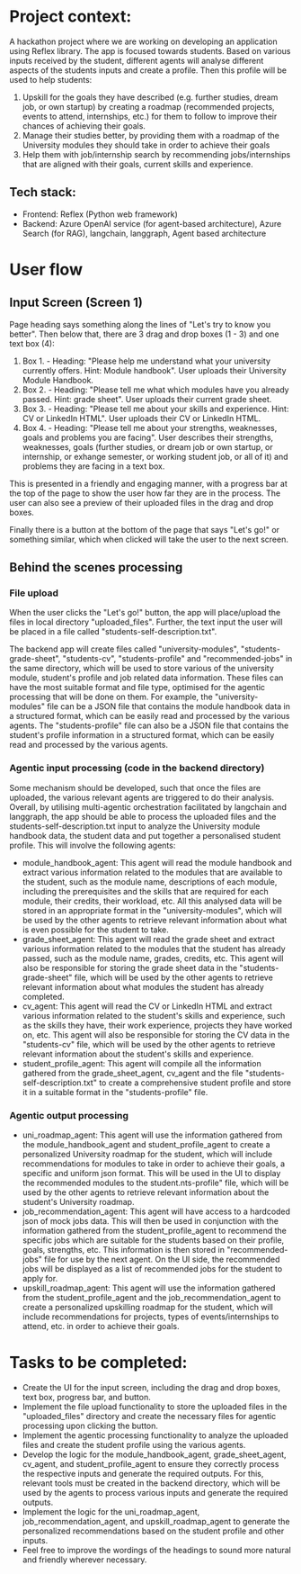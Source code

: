# Project context:

A hackathon project where we are working on developing an application using Reflex library.
The app is focused towards students. Based on various inputs received by the student, different agents will analyse different aspects of the students inputs and create a profile. Then this profile will be used to help students:

1. Upskill for the goals they have described (e.g. further studies, dream job, or own startup) by creating a roadmap (recommended projects, events to attend, internships, etc.) for them to follow to improve their chances of achieving their goals.
2. Manage their studies better, by providing them with a roadmap of the University modules they should take in order to achieve their goals
3. Help them with job/internship search by recommending jobs/internships that are aligned with their goals, current skills and experience.

## Tech stack:

- Frontend: Reflex (Python web framework)
- Backend: Azure OpenAI service (for agent-based architecture), Azure Search (for RAG), langchain, langgraph, Agent based architecture

# User flow

## Input Screen (Screen 1)

Page heading says something along the lines of "Let's try to know you better". Then below that, there are 3 drag and drop boxes (1 - 3) and one text box (4):

1. Box 1. - Heading: "Please help me understand what your university currently offers. Hint: Module handbook". User uploads their University Module Handbook.
2. Box 2. - Heading: "Please tell me what which modules have you already passed. Hint: grade sheet". User uploads their current grade sheet.
3. Box 3. - Heading: "Please tell me about your skills and experience. Hint: CV or LinkedIn HTML". User uploads their CV or LinkedIn HTML.
4. Box 4. - Heading: "Please tell me about your strengths, weaknesses, goals and problems you are facing". User describes their strengths, weaknesses, goals (further studies, or dream job or own startup, or internship, or exhange semester, or working student job, or all of it) and problems they are facing in a text box.

This is presented in a friendly and engaging manner, with a progress bar at the top of the page to show the user how far they are in the process. The user can also see a preview of their uploaded files in the drag and drop boxes.

Finally there is a button at the bottom of the page that says "Let's go!" or something similar, which when clicked will take the user to the next screen.

## Behind the scenes processing

### File upload

When the user clicks the "Let's go!" button, the app will place/upload the files in local directory "uploaded_files". Further, the text input the user will be placed in a file called "students-self-description.txt".

The backend app will create files called "university-modules", "students-grade-sheet", "students-cv", "students-profile" and "recommended-jobs" in the same directory, which will be used to store various of the university module, student's profile and job related data information. These files can have the most suitable format and file type, optimised for the agentic processing that will be done on them. For example, the "university-modules" file can be a JSON file that contains the module handbook data in a structured format, which can be easily read and processed by the various agents. The "students-profile" file can also be a JSON file that contains the student's profile information in a structured format, which can be easily read and processed by the various agents.

### Agentic input processing (code in the backend directory)

Some mechanism should be developed, such that once the files are uploaded, the various relevant agents are triggered to do their analysis. Overall, by utilising multi-agentic orchestration facilitated by langchain and langgraph, the app should be able to process the uploaded files and the students-self-description.txt input to analyze the University module handbook data, the student data and put together a personalised student profile. This will involve the following agents:

- module_handbook_agent: This agent will read the module handbook and extract various information related to the modules that are available to the student, such as the module name, descriptions of each module, including the prerequisites and the skills that are required for each module, their credits, their workload, etc. All this analysed data will be stored in an appropriate format in the "university-modules", which will be used by the other agents to retrieve relevant information about what is even possible for the student to take.
- grade_sheet_agent: This agent will read the grade sheet and extract various information related to the modules that the student has already passed, such as the module name, grades, credits, etc. This agent will also be responsible for storing the grade sheet data in the "students-grade-sheet" file, which will be used by the other agents to retrieve relevant information about what modules the student has already completed.
- cv_agent: This agent will read the CV or LinkedIn HTML and extract various information related to the student's skills and experience, such as the skills they have, their work experience, projects they have worked on, etc. This agent will also be responsible for storing the CV data in the "students-cv" file, which will be used by the other agents to retrieve relevant information about the student's skills and experience.
- student_profile_agent: This agent will compile all the information gathered from the grade_sheet_agent, cv_agent and the file "students-self-description.txt" to create a comprehensive student profile and store it in a suitable format in the "students-profile" file.

### Agentic output processing

- uni_roadmap_agent: This agent will use the information gathered from the module_handbook_agent and student_profile_agent to create a personalized University roadmap for the student, which will include recommendations for modules to take in order to achieve their goals, a specific and uniform json format. This will be used in the UI to display the recommended modules to the student.nts-profile" file, which will be used by the other agents to retrieve relevant information about the student's University roadmap.
- job_recommendation_agent: This agent will have access to a hardcoded json of mock jobs data. This will then be used in conjunction with the information gathered from the student_profile_agent to recommend the specific jobs which are suitable for the students based on their profile, goals, strengths, etc. This information is then stored in "recommended-jobs" file for use by the next agent. On the UI side, the recommended jobs will be displayed as a list of recommended jobs for the student to apply for.
- upskill_roadmap_agent: This agent will use the information gathered from the student_profile_agent and the job_recommendation_agent to create a personalized upskilling roadmap for the student, which will include recommendations for projects, types of events/internships to attend, etc. in order to achieve their goals.

# Tasks to be completed:

- Create the UI for the input screen, including the drag and drop boxes, text box, progress bar, and button.
- Implement the file upload functionality to store the uploaded files in the "uploaded_files" directory and create the necessary files for agentic processing upon clicking the button.
- Implement the agentic processing functionality to analyze the uploaded files and create the student profile using the various agents.
- Develop the logic for the module_handbook_agent, grade_sheet_agent, cv_agent, and student_profile_agent to ensure they correctly process the respective inputs and generate the required outputs. For this, relevant tools must be created in the backend directory, which will be used by the agents to process various inputs and generate the required outputs.
- Implement the logic for the uni_roadmap_agent, job_recommendation_agent, and upskill_roadmap_agent to generate the personalized recommendations based on the student profile and other inputs.
- Feel free to improve the wordings of the headings to sound more natural and friendly wherever necessary.
